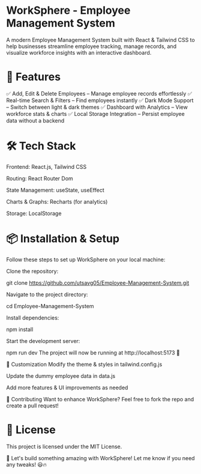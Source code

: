 # WorkSphere - Employee Management System
A modern Employee Management System built with React & Tailwind CSS to help businesses streamline employee tracking, manage records, and visualize workforce insights with an interactive dashboard.


# 🚀 Features
✅ Add, Edit & Delete Employees – Manage employee records effortlessly
✅ Real-time Search & Filters – Find employees instantly
✅ Dark Mode Support – Switch between light & dark themes
✅ Dashboard with Analytics – View workforce stats & charts
✅ Local Storage Integration – Persist employee data without a backend


# 🛠️ Tech Stack
Frontend: React.js, Tailwind CSS

Routing: React Router Dom

State Management: useState, useEffect

Charts & Graphs: Recharts (for analytics)

Storage: LocalStorage

# 📦 Installation & Setup
Follow these steps to set up WorkSphere on your local machine:

Clone the repository:

git clone https://github.com/utsavg05/Employee-Management-System.git

Navigate to the project directory:

cd Employee-Management-System

Install dependencies:

npm install

Start the development server:

npm run dev
The project will now be running at http://localhost:5173 🚀

🎨 Customization
Modify the theme & styles in tailwind.config.js

Update the dummy employee data in data.js

Add more features & UI improvements as needed

🤝 Contributing
Want to enhance WorkSphere? Feel free to fork the repo and create a pull request!

# 📜 License
This project is licensed under the MIT License.

🚀 Let's build something amazing with WorkSphere!
Let me know if you need any tweaks! 😃🔥